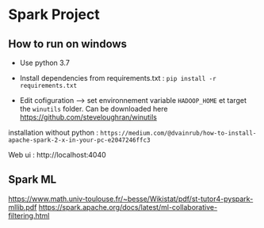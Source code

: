 # Spark Project

## How to run on windows

- Use python 3.7

- Install dependencies from requirements.txt : ``pip install -r requirements.txt``

- Edit cofiguration --> set environnement variable `HADOOP_HOME` et target the `winutils` folder.
Can be downloaded here https://github.com/steveloughran/winutils

installation without python : ``https://medium.com/@dvainrub/how-to-install-apache-spark-2-x-in-your-pc-e2047246ffc3``

Web ui : http://localhost:4040

## Spark ML

https://www.math.univ-toulouse.fr/~besse/Wikistat/pdf/st-tutor4-pyspark-mllib.pdf
https://spark.apache.org/docs/latest/ml-collaborative-filtering.html